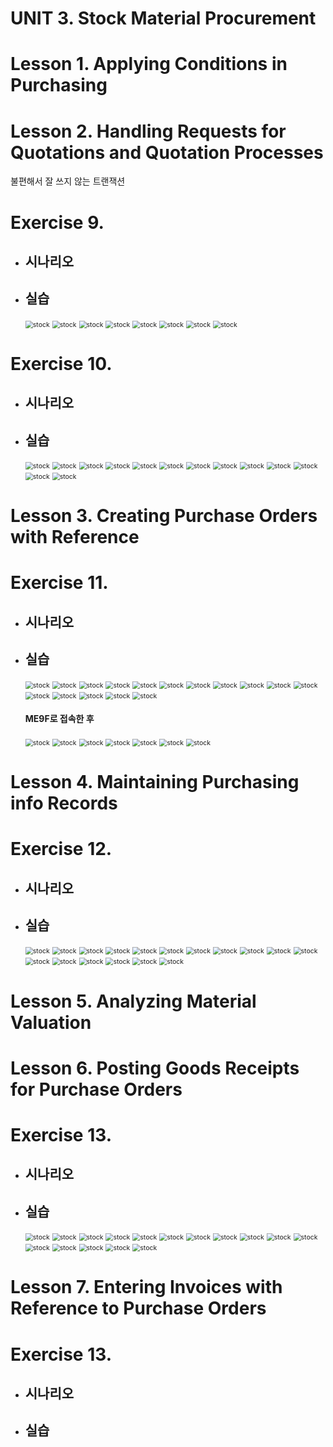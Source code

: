 # UNIT 3. Stock Material Procurement





# Lesson 1. Applying Conditions in Purchasing









# Lesson 2. Handling Requests for Quotations and Quotation Processes



불편해서 잘 쓰지 않는 트랜잭션











# Exercise 9. 

* ## 시나리오 

  

  

* ## 실습

  <img src="img/stock1.png" alt="stock" style="zoom:75%;" />

  <img src="img/stock2.png" alt="stock" style="zoom:75%;" />

  <img src="img/stock3.png" alt="stock" style="zoom:75%;" />

  <img src="img/stock4.png" alt="stock" style="zoom:75%;" />

  <img src="img/stock5.png" alt="stock" style="zoom:75%;" />

  <img src="img/stock6.png" alt="stock" style="zoom:75%;" />

  <img src="img/stock7.png" alt="stock" style="zoom:75%;" />

  <img src="img/stock8.png" alt="stock" style="zoom:75%;" />

  

  

  

# Exercise 10.

* ## 시나리오

  

  

* ## 실습

  <img src="img/stock9.png" alt="stock" style="zoom:75%;" />
  
  <img src="img/stock10.png" alt="stock" style="zoom:75%;" />
  
  <img src="img/stock11.png" alt="stock" style="zoom:75%;" />
  
  <img src="img/stock12.png" alt="stock" style="zoom:75%;" />
  
  <img src="img/stock13.png" alt="stock" style="zoom:75%;" />
  
  <img src="img/stock14.png" alt="stock" style="zoom:75%;" />
  
  <img src="img/stock15.png" alt="stock" style="zoom:75%;" />
  
  <img src="img/stock16.png" alt="stock" style="zoom:75%;" />
  
  <img src="img/stock17.png" alt="stock" style="zoom:75%;" />
  
  <img src="img/stock18.png" alt="stock" style="zoom:75%;" />
  
  <img src="img/stock19.png" alt="stock" style="zoom:75%;" />
  
  <img src="img/stock20.png" alt="stock" style="zoom:75%;" />
  
  <img src="img/stock21.png" alt="stock" style="zoom:75%;" />
  
  







# Lesson 3. Creating Purchase Orders with Reference













# Exercise 11.

* ## 시나리오

  

  

* ## 실습

  <img src="img/stock22.png" alt="stock" style="zoom:75%;" />

  <img src="img/stock23.png" alt="stock" style="zoom:75%;" />

  <img src="img/stock24.png" alt="stock" style="zoom:75%;" />

  <img src="img/stock25.png" alt="stock" style="zoom:75%;" />

  <img src="img/stock26.png" alt="stock" style="zoom:75%;" />

  <img src="img/stock27.png" alt="stock" style="zoom:75%;" />

  <img src="img/stock28.png" alt="stock" style="zoom:75%;" />

  <img src="img/stock29.png" alt="stock" style="zoom:75%;" />

  <img src="img/stock30.png" alt="stock" style="zoom:75%;" />

  <img src="img/stock31.png" alt="stock" style="zoom:75%;" />

  <img src="img/stock32.png" alt="stock" style="zoom:75%;" />

  <img src="img/stock33.png" alt="stock" style="zoom:75%;" />

  <img src="img/stock34.png" alt="stock" style="zoom:75%;" />

  <img src="img/stock35.png" alt="stock" style="zoom:75%;" />

  <img src="img/stock36.png" alt="stock" style="zoom:75%;" />

  <img src="img/stock37.png" alt="stock" style="zoom:75%;" />

  

  #### ME9F로 접속한 후

  <img src="img/stock38.png" alt="stock" style="zoom:75%;" />

  <img src="img/stock39.png" alt="stock" style="zoom:75%;" />

  <img src="img/stock40.png" alt="stock" style="zoom:75%;" />

  <img src="img/stock41.png" alt="stock" style="zoom:75%;" />

  <img src="img/stock42.png" alt="stock" style="zoom:75%;" />
  
  <img src="img/stock43.png" alt="stock" style="zoom:75%;" />
  
  <img src="img/stock44.png" alt="stock" style="zoom:75%;" />
  
  











# Lesson 4. Maintaining Purchasing info Records











# Exercise 12.



* ## 시나리오

  

* ## 실습

  <img src="img/stock42.png" alt="stock" style="zoom:75%;" />

  <img src="img/stock45.png" alt="stock" style="zoom:75%;" />

  <img src="img/stock46.png" alt="stock" style="zoom:75%;" />

  <img src="img/stock47.png" alt="stock" style="zoom:75%;" />

  <img src="img/stock48.png" alt="stock" style="zoom:75%;" />

  <img src="img/stock49.png" alt="stock" style="zoom:75%;" />

  <img src="img/stock50.png" alt="stock" style="zoom:75%;" />

  <img src="img/stock51.png" alt="stock" style="zoom:75%;" />

  <img src="img/stock52.png" alt="stock" style="zoom:75%;" />

  <img src="img/stock53.png" alt="stock" style="zoom:75%;" />

  <img src="img/stock54.png" alt="stock" style="zoom:75%;" />

  <img src="img/stock55.png" alt="stock" style="zoom:75%;" />

  <img src="img/stock56.png" alt="stock" style="zoom:75%;" />

  <img src="img/stock57.png" alt="stock" style="zoom:75%;" />

  <img src="img/stock58.png" alt="stock" style="zoom:75%;" />

  <img src="img/stock59.png" alt="stock" style="zoom:75%;" />

  <img src="img/stock60.png" alt="stock" style="zoom:75%;" />

  

  





# Lesson 5. Analyzing Material Valuation









# Lesson 6. Posting Goods Receipts for Purchase Orders













# Exercise 13.



* ## 시나리오

  

  

* ## 실습

  <img src="img/stock61.png" alt="stock" style="zoom:75%;" />

  <img src="img/stock62.png" alt="stock" style="zoom:75%;" />

  <img src="img/stock63.png" alt="stock" style="zoom:75%;" />

  <img src="img/stock64.png" alt="stock" style="zoom:75%;" />

  <img src="img/stock65.png" alt="stock" style="zoom:75%;" />

  <img src="img/stock66.png" alt="stock" style="zoom:75%;" />

  <img src="img/stock67.png" alt="stock" style="zoom:75%;" />

  <img src="img/stock68.png" alt="stock" style="zoom:75%;" />

  <img src="img/stock69.png" alt="stock" style="zoom:75%;" />

  <img src="img/stock70.png" alt="stock" style="zoom:75%;" />

  <img src="img/stock71.png" alt="stock" style="zoom:75%;" />

  <img src="img/stock72.png" alt="stock" style="zoom:75%;" />

  <img src="img/stock73.png" alt="stock" style="zoom:75%;" />

  <img src="img/stock74.png" alt="stock" style="zoom:75%;" />

  <img src="img/stock75.png" alt="stock" style="zoom:75%;" />

  <img src="img/stock76.png" alt="stock" style="zoom:75%;" />

  

  

  





# Lesson 7. Entering Invoices with Reference to Purchase Orders 





# Exercise 13.



* ## 시나리오

  

  

* ## 실습






